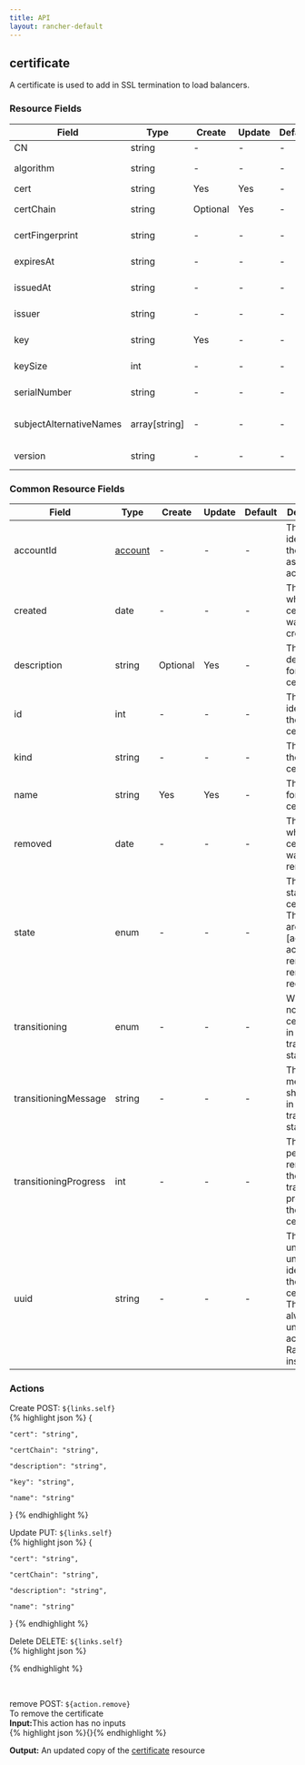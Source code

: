 ```yaml
---
title: API
layout: rancher-default
---
```


## certificate

A certificate is used to add in SSL termination to load balancers.
​
### Resource Fields

Field | Type | Create | Update | Default | Description
---|---|---|---|---|---
CN | string | - | - | - | The common name
algorithm | string | - | - | - | The algorithm for the certificate
cert | string | Yes | Yes | - | The certificate
certChain | string | Optional | Yes | - | The certChain for the certificate
certFingerprint | string | - | - | - | The certFingerprint for the certificate
expiresAt | string | - | - | - | The expiresAt for the certificate
issuedAt | string | - | - | - | The issuedAt for the certificate
issuer | string | - | - | - | The issuer for the certificate
key | string | Yes | - | - | The key for the certificate
keySize | int | - | - | - | The keySize for the certificate
serialNumber | string | - | - | - | The serialNumber for the certificate
subjectAlternativeNames | array[string] | - | - | - | The subjectAlternativeNames for the certificate
version | string | - | - | - | The version for the certificate




### Common Resource Fields

Field | Type | Create | Update | Default | Description
---|---|---|---|---|---
accountId | [account]({{site.baseurl}}/rancher/api/account/) | - | - | - | The unique identifier for the associated account
created | date | - | - | - | The date of when the certificate was created.
description | string | Optional | Yes | - | The description for the certificate
id | int | - | - | - | The unique identifier for the certificate
kind | string | - | - | - | The kind for the certificate
name | string | Yes | Yes | - | The name for the certificate
removed | date | - | - | - | The date of when the certificate was removed
state | enum | - | - | - | The current state of the certificate. The options are [activating, active, removed, removing, requested].
transitioning | enum | - | - | - | Whether or not the certificate is in a transitioning state
transitioningMessage | string | - | - | - | The message to show while in a transitioning state
transitioningProgress | int | - | - | - | The percentage remaining in the transitioning process of the certificate
uuid | string | - | - | - | The universally unique identifier for the certificate. This will always be unique across Rancher installations.




### Actions



<span class="action">
<span class="header">
Create
<span class="headerright">POST:  <code>${links.self}</code></span>
</span>
<div class="action-contents">
{% highlight json %} 
{

	"cert": "string",

	"certChain": "string",

	"description": "string",

	"key": "string",

	"name": "string"

} 
{% endhighlight %}
</div>
</span>















<span class="action">
<span class="header">
Update
<span class="headerright">PUT:  <code>${links.self}</code></span>
</span>
<div class="action-contents">
{% highlight json %} 
{

	"cert": "string",

	"certChain": "string",

	"description": "string",

	"name": "string"

} 
{% endhighlight %}
</div>
</span>







<span class="action">
<span class="header">
Delete
<span class="headerright">DELETE:  <code>${links.self}</code></span>
</span>
<div class="action-contents">
{% highlight json %} 
 
{% endhighlight %}
</div>
</span>





​

<span class="action">
<span class="header">
remove
<span class="headerright">POST:  <code>${action.remove}</code></span>
</span>
<div class="action-contents">
To remove the certificate
<br>

<span class="input">
<strong>Input:</strong>This action has no inputs
<br>
{% highlight json %}{}{% endhighlight %}

<br>
</span>

<span class="output"><strong>Output:</strong> An updated copy of the <a href="/rancher/api/certificate/">certificate</a> resource
</span>
</div>
</span>
</span>
</span>

